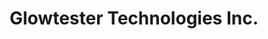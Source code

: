 ---
title: "Glowtester Technologies Inc."
url: /wayne/glowtester-technologies-inc/
shop: electronics
---